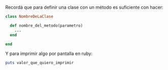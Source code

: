 Recordá que para definir una clase con un método es suficiente con hacer:

``` ruby
class NombreDeLaClase

  def nombre_del_metodo(parametro)
    ...
  end

end
```

Y para imprimir algo por pantalla en ruby:

``` ruby
puts valor_que_quiero_imprimir
```